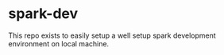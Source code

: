 # spark-dev
This repo exists to easily setup a well setup spark development environment on local machine. 
